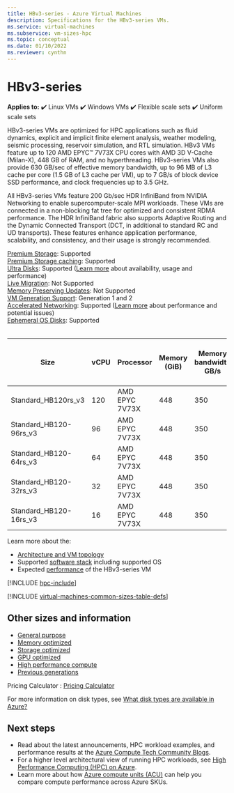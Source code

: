 ```yaml
---
title: HBv3-series - Azure Virtual Machines
description: Specifications for the HBv3-series VMs.
ms.service: virtual-machines
ms.subservice: vm-sizes-hpc
ms.topic: conceptual
ms.date: 01/10/2022
ms.reviewer: cynthn
---
```


# HBv3-series

**Applies to:** :heavy_check_mark: Linux VMs :heavy_check_mark: Windows VMs :heavy_check_mark: Flexible scale sets :heavy_check_mark: Uniform scale sets

HBv3-series VMs are optimized for HPC applications such as fluid dynamics, explicit and implicit finite element analysis, weather modeling, seismic processing, reservoir simulation, and RTL simulation. HBv3 VMs feature up to 120 AMD EPYC™ 7V73X CPU cores with AMD 3D V-Cache (Milan-X), 448 GB of RAM, and no hyperthreading. HBv3-series VMs also provide 630 GB/sec of effective memory bandwidth, up to 96 MB of L3 cache per core (1.5 GB of L3 cache per VM), up to 7 GB/s of block device SSD performance, and clock frequencies up to 3.5 GHz. 

All HBv3-series VMs feature 200 Gb/sec HDR InfiniBand from NVIDIA Networking to enable supercomputer-scale MPI workloads. These VMs are connected in a non-blocking fat tree for optimized and consistent RDMA performance. The HDR InfiniBand fabric also supports Adaptive Routing and the Dynamic Connected Transport (DCT, in additional to standard RC and UD transports). These features enhance application performance, scalability, and consistency, and their usage is strongly recommended.

[Premium Storage](premium-storage-performance.md): Supported<br>
[Premium Storage caching](premium-storage-performance.md): Supported<br>
[Ultra Disks](disks-types.md#ultra-disks): Supported ([Learn more](https://techcommunity.microsoft.com/t5/azure-compute/ultra-disk-storage-for-hpc-and-gpu-vms/ba-p/2189312) about availability, usage and performance) <br>
[Live Migration](maintenance-and-updates.md): Not Supported<br>
[Memory Preserving Updates](maintenance-and-updates.md): Not Supported<br>
[VM Generation Support](generation-2.md): Generation 1 and 2<br>
[Accelerated Networking](../virtual-network/create-vm-accelerated-networking-cli.md): Supported ([Learn more](https://techcommunity.microsoft.com/t5/azure-compute/accelerated-networking-on-hb-hc-hbv2-and-ndv2/ba-p/2067965) about performance and potential issues) <br>
[Ephemeral OS Disks](ephemeral-os-disks.md): Supported<br>
<br>

|Size |vCPU |Processor |Memory (GiB) |Memory bandwidth GB/s |Base CPU frequency (GHz) |All-cores frequency (GHz, peak) |Single-core frequency (GHz, peak) |RDMA performance (Gb/s) |MPI support |Temp storage (GiB) |Max data disks |Max Ethernet vNICs |
|----|----|----|----|----|----|----|----|----|----|----|----|----|
|Standard_HB120rs_v3    |120 |AMD EPYC 7V73X |448 |350 |1.9 |2.8 |3.5 |200 |All |2 * 960 |32 |8 |
|Standard_HB120-96rs_v3 |96  |AMD EPYC 7V73X |448 |350 |1.9 |2.8 |3.5 |200 |All |2 * 960 |32 |8 |
|Standard_HB120-64rs_v3 |64  |AMD EPYC 7V73X |448 |350 |1.9 |2.8 |3.5 |200 |All |2 * 960 |32 |8 |
|Standard_HB120-32rs_v3 |32  |AMD EPYC 7V73X |448 |350 |1.9 |2.8 |3.5 |200 |All |2 * 960 |32 |8 |
|Standard_HB120-16rs_v3 |16  |AMD EPYC 7V73X |448 |350 |1.9 |2.8 |3.5 |200 |All |2 * 960 |32 |8 |

Learn more about the:
- [Architecture and VM topology](./workloads/hpc/hbv3-series-overview.md)
- Supported [software stack](./workloads/hpc/hbv3-series-overview.md#software-specifications) including supported OS
- Expected [performance](./workloads/hpc/hbv3-performance.md) of the HBv3-series VM

[!INCLUDE [hpc-include](./workloads/hpc/includes/hpc-include.md)]

[!INCLUDE [virtual-machines-common-sizes-table-defs](../../includes/virtual-machines-common-sizes-table-defs.md)]

## Other sizes and information

- [General purpose](sizes-general.md)
- [Memory optimized](sizes-memory.md)
- [Storage optimized](sizes-storage.md)
- [GPU optimized](sizes-gpu.md)
- [High performance compute](sizes-hpc.md)
- [Previous generations](sizes-previous-gen.md)

Pricing Calculator : [Pricing Calculator](https://azure.microsoft.com/pricing/calculator/)

For more information on disk types, see [What disk types are available in Azure?](disks-types.md)


## Next steps

- Read about the latest announcements, HPC workload examples, and performance results at the [Azure Compute Tech Community Blogs](https://techcommunity.microsoft.com/t5/azure-compute/bg-p/AzureCompute).
- For a higher level architectural view of running HPC workloads, see [High Performance Computing (HPC) on Azure](/azure/architecture/topics/high-performance-computing/).
- Learn more about how [Azure compute units (ACU)](acu.md) can help you compare compute performance across Azure SKUs.
